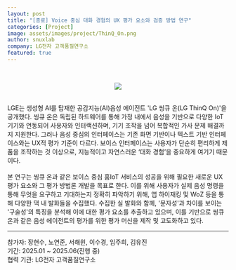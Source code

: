 ```yaml
---
layout: post
title: "[종료] Voice 중심 대화 경험의 UX 평가 요소와 검증 방법 연구"
categories: [Project]
image: assets/images/project/ThinQ_On.png
author: snuxlab
company: LG전자 고객품질연구소
featured: true
---
```


<p>
<br>
<p align="center"><img src="{{site.baseurl}}/assets/images/project/ThinQ_On.png"></p>
<br>
LGE는 생성형 AI를 탑재한 공감지능(AI)음성 에이전트 'LG 씽큐 온(LG ThinQ On)'을 공개했다. 씽큐 온은 독립된 하드웨어를 통해 가정 내에서 음성을 기반으로 다양한 IoT 기기와 연동되어 사용자와 인터랙션하며, 기기 조작을 넘어 복합적인 가사 문제 해결까지 지원한다. 그러나 음성 중심의 인터페이스는 기존 화면 기반이나 텍스트 기반 인터페이스와는 UX적 평가 기준이 다르다. 보이스 인터페이스는 사용자가 단순히 편리하게 제품을 조작하는 것 이상으로, 지능적이고 자연스러운 ‘대화 경험’을 중요하게 여기기 때문이다.
<br><br>
본 연구는 씽큐 온과 같은 보이스 중심 홈IoT 서비스의 성공을 위해 필요한 새로운 UX 평가 요소와 그 평가 방법론 개발을 목표로 한다. 이를 위해 사용자가 실제 음성 명령을 통해 무엇을 요구하고 기대하는지 정확히 파악하기 위해, 앱 하이재킹 및 WoZ 등을 통해 다양한 댁 내 발화들을 수집했다. 수집한 실 발화와 함께, '문자성'과 차이를 보이는 '구술성'의 특징을 분석해 이에 대한 평가 요소를 추출하고 있으며, 이를 기반으로 씽큐 온과 같은 음성 에이전트의 평가를 위한 평가 머신을 제작 및 고도화하고 있다.
<br>
</p>

<hr>
참가자: 장현수, 노연준, 서해원, 이수경, 임주희, 김유진  <br>
기간: 2025.01 ~ 2025.06(진행 중) <br>
협력 기관: LG전자 고객품질연구소